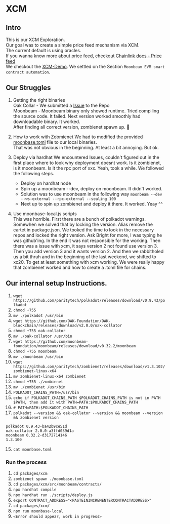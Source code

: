 # XCM

## Intro

This is our XCM Exploration.  
Our goal was to create a simple price feed mechanism via XCM.  
The current default is using oracles.  
If you wanna know more about price feed, checkout [Chainlink docs - Price feed](https://docs.chain.link/data-feeds/price-feeds)  
We checkout the [XCM-Demo](https://github.com/OAK-Foundation/xcm-demo/tree/master). We settled on the Section `Moonbeam EVM smart contract automation`.

## Our Struggles

1. Getting the right binaries  
    Oak Collar - We submitted a [Issue](https://github.com/OAK-Foundation/xcm-demo/issues/113) to the Repo  
    Moonbeam - Moonbeam binary only showed runtime. Tried compiling the source code. It failed. Next version worked smoothly had downloadable binary. It worked.  
   After finding all correct version, zombienet spawn up. 🥳

2. How to work with Zobmienet
   We had to modified the provided [moonbase.toml](https://github.com/OAK-Foundation/OAK-blockchain/blob/master/zombienets/turing/moonbase.toml) file to our local binaries.  
   That was not obvious in the beginning. At least a bit annoying. But ok.

3. Deploy via hardhat
   We encountered Issues, couldn't figured out in the first place where to look why deployment doesnt work.
   Is it zombienet, is it moonbeam. Is it the rpc port of xxx. Yeah, took a while.
   We followed the following steps.

   - Deploy on hardhat node
   - Spin up a moonbeam --dev, deploy on moonbeam. It didn't worked.
   - Solution was to use moonbeam in the following way `moonbeam --dev --ws-external --rpc-external --sealing 100`
   - Next up to spin up zombienet and deploy it there. It worked. Yeay ^^

4. Use moonbase-local.js scripts  
   This was horrible. First there are a bunch of polkadot warnings. Somewhen we solved that by locking the version. Alias remove the cartet in package.json. We tooked the time to look in the necessary repos and locked the right version. Ask Bright for more, I was typing he was github'ing. In the end it was not responsible for the working.
   Then there was a issue with xcm, it says version 2 not found use version 3. Then you add version 3 and it wants version 2. And then we rabbitholed us a bit thruh and in the beginning of the last weekend, we shifted to xc20. To get at least something with xcm working. We were really happy that zombienet worked and how to create a .toml file for chains.

## Our internal setup Instructions.

1. `wget https://github.com/paritytech/polkadot/releases/download/v0.9.43/polkadot`
2. `chmod +755`
3. `mv ./polkadot /usr/bin`
4. `wget https://github.com/OAK-Foundation/OAK-blockchain/releases/download/v2.0.0/oak-collator`
5. `chmod +755 oak-collator`
6. `mv ./oak-collator /usr/bin`
7. `wget https://github.com/moonbeam-foundation/moonbeam/releases/download/v0.32.2/moonbeam`
8. `chmod +755 moonbeam`
9. `mv ./moonbeam /usr/bin`
10. `wget https://github.com/paritytech/zombienet/releases/download/v1.3.102/zombienet-linux-x64`
11. `mv zombienet-linux-x64 zombienet`
12. `chmod +755 ./zombienet`
13. `mv ./zombienet /usr/bin`
14. `POLKADOT_CHAINS_PATH=/usr/bin`
15. `echo if POLKADOT_CHAINS_PATH $POLKADOT_CHAINS_PATH is not in PATH $PATH, then add it with PATH=PATH:$POLKADOT_CHAINS_PATH`
16. `# PATH=PATH:$POLKADOT_CHAINS_PATH`
17. `polkadot --version && oak-collator --version && moonbeam --version && zombienet version`

```
polkadot 0.9.43-ba42b9ce51d
oak-collator 2.0.0-a3ffd039d1a
moonbeam 0.32.2-d3172714146
1.3.100
```

15. `cat moonbase.toml`

### Run the process

1. `cd packages/xcm`
2. `zombienet spawn ./moonbase.toml`
3. `cd packages/xcm/src/moonbeam/contracts/`
4. `npx hardhat compile`
5. `npx hardhat run ./scripts/deploy.js`
6. `export CONTRACT_ADDRESS="<PASTEININCREMENTERCONTRACTADDRESS>"`
7. `cd packages/xcm/`
8. `npm run moonbase-local`
9. `<Error should appear, work in progress>`
